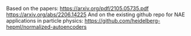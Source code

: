 Based on the papers:
https://arxiv.org/pdf/2105.05735.pdf
https://arxiv.org/abs/2206.14225
And on the existing github repo for NAE applications in particle physics:
https://github.com/heidelberg-hepml/normalized-autoencoders
